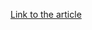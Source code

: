 [Link to the article](https://krebsonsecurity.com/2024/12/u-s-offered-10m-for-hacker-just-arrested-by-russia/)
